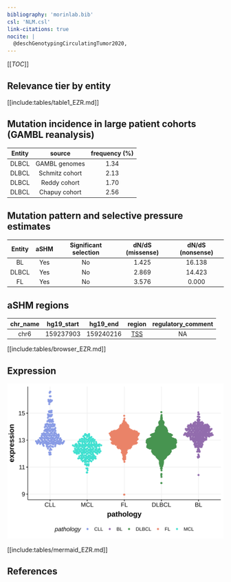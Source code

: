 ```yaml
---
bibliography: 'morinlab.bib'
csl: 'NLM.csl'
link-citations: true
nocite: |
  @deschGenotypingCirculatingTumor2020, 
---
```

[[_TOC_]]



## Relevance tier by entity

[[include:tables/table1_EZR.md]]

## Mutation incidence in large patient cohorts (GAMBL reanalysis)

|Entity|source        |frequency (%)|
|:------:|:--------------:|:-------------:|
|DLBCL |GAMBL genomes |1.34         |
|DLBCL |Schmitz cohort|2.13         |
|DLBCL |Reddy cohort  |1.70         |
|DLBCL |Chapuy cohort |2.56         |

## Mutation pattern and selective pressure estimates

|Entity|aSHM|Significant selection|dN/dS (missense)|dN/dS (nonsense)|
|:------:|:----:|:---------------------:|:----------------:|:----------------:|
|BL    |Yes |No                   |1.425           |16.138          |
|DLBCL |Yes |No                   |2.869           |14.423          |
|FL    |Yes |No                   |3.576           | 0.000          |

## aSHM regions

|chr_name|hg19_start|hg19_end |region                                                                                     |regulatory_comment|
|:--------:|:----------:|:---------:|:-------------------------------------------------------------------------------------------:|:------------------:|
|chr6    |159237903 |159240216|[TSS](https://genome.ucsc.edu/s/rdmorin/GAMBL%20hg19?position=chr6%3A159237903%2D159240216)|NA                |


[[include:tables/browser_EZR.md]]

## Expression
![](images/gene_expression/EZR_by_pathology.svg)
<!-- ORIGIN: deschGenotypingCirculatingTumor2020 -->
<!-- PMBL: deschGenotypingCirculatingTumor2020 -->

[[include:tables/mermaid_EZR.md]]

## References
